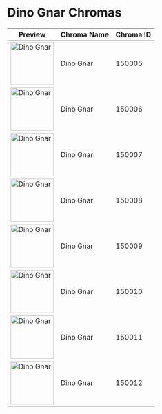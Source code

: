 # Dino Gnar Chromas

| Preview | Chroma Name | Chroma ID |
|---|---|---|
| <img src='https://raw.communitydragon.org/latest/plugins/rcp-be-lol-game-data/global/default/v1/champion-chroma-images/150/150005.png' alt='Dino Gnar' width='100'> | Dino Gnar | 150005 |
| <img src='https://raw.communitydragon.org/latest/plugins/rcp-be-lol-game-data/global/default/v1/champion-chroma-images/150/150006.png' alt='Dino Gnar' width='100'> | Dino Gnar | 150006 |
| <img src='https://raw.communitydragon.org/latest/plugins/rcp-be-lol-game-data/global/default/v1/champion-chroma-images/150/150007.png' alt='Dino Gnar' width='100'> | Dino Gnar | 150007 |
| <img src='https://raw.communitydragon.org/latest/plugins/rcp-be-lol-game-data/global/default/v1/champion-chroma-images/150/150008.png' alt='Dino Gnar' width='100'> | Dino Gnar | 150008 |
| <img src='https://raw.communitydragon.org/latest/plugins/rcp-be-lol-game-data/global/default/v1/champion-chroma-images/150/150009.png' alt='Dino Gnar' width='100'> | Dino Gnar | 150009 |
| <img src='https://raw.communitydragon.org/latest/plugins/rcp-be-lol-game-data/global/default/v1/champion-chroma-images/150/150010.png' alt='Dino Gnar' width='100'> | Dino Gnar | 150010 |
| <img src='https://raw.communitydragon.org/latest/plugins/rcp-be-lol-game-data/global/default/v1/champion-chroma-images/150/150011.png' alt='Dino Gnar' width='100'> | Dino Gnar | 150011 |
| <img src='https://raw.communitydragon.org/latest/plugins/rcp-be-lol-game-data/global/default/v1/champion-chroma-images/150/150012.png' alt='Dino Gnar' width='100'> | Dino Gnar | 150012 |
